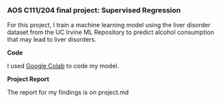 ### AOS C111/204 final project: Supervised Regression

For this project, I train a machine learning model using the liver disorder dataset from the UC Irvine ML Repository to predict alcohol consumption that may lead to liver disorders.

**Code**

I used [Google Colab](https://colab.research.google.com/drive/1Enhj0GuqeWmsO9ZAx_DTunrv4-5qREpK?usp=sharing) to code my model.

**Project Report**

The report for my findings is on project.md
